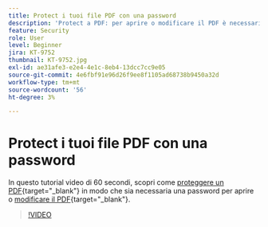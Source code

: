 ```yaml
---
title: Protect i tuoi file PDF con una password
description: 'Protect a PDF: per aprire o modificare il PDF è necessaria una password.'
feature: Security
role: User
level: Beginner
jira: KT-9752
thumbnail: KT-9752.jpg
exl-id: ae31afe3-e2e4-4e1c-8eb4-13dcc7cc9e05
source-git-commit: 4e6fbf91e96d26f9ee8f1105ad68738b9450a32d
workflow-type: tm+mt
source-wordcount: '56'
ht-degree: 3%

---
```


# Protect i tuoi file PDF con una password

In questo tutorial video di 60 secondi, scopri come [proteggere un PDF](https://www.adobe.com/it/acrobat/online/password-protect-pdf.html){target="_blank"} in modo che sia necessaria una password per aprire o [modificare il PDF](https://www.adobe.com/it/acrobat/online/pdf-editor.html){target="_blank"}.

>[!VIDEO](https://video.tv.adobe.com/v/340075?quality=12&learn=on&hidetitle=true)
